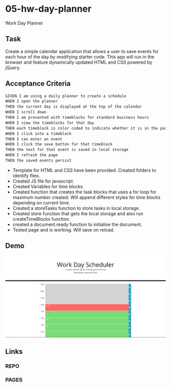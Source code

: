# 05-hw-day-planner
Work Day Planner

## Task ##

Create a simple calendar application that allows a user to save events for each hour of the day by modifying starter code. This app will run in the browser and feature dynamically updated HTML and CSS powered by jQuery.

## Acceptance Criteria

```md
GIVEN I am using a daily planner to create a schedule
WHEN I open the planner
THEN the current day is displayed at the top of the calendar
WHEN I scroll down
THEN I am presented with timeblocks for standard business hours
WHEN I view the timeblocks for that day
THEN each timeblock is color coded to indicate whether it is in the past, present, or future
WHEN I click into a timeblock
THEN I can enter an event
WHEN I click the save button for that timeblock
THEN the text for that event is saved in local storage
WHEN I refresh the page
THEN the saved events persist
```

- Template for HTML and CSS have been provided. Created folders to identify files.
- Created JS file for javascript.
- Created Variables for time blocks
- Created function that creates the task blocks that uses a for loop for maximum number created. Will append different styles for time blocks depending on current time.
- Created a storeTasks function to store tasks in local storage. 
-  Created store function that gets the local storage and also run createTimeBlocks function.
- created a document.ready function to initialise the document.
- Tested page and is working. Will save on reload.

## Demo ##

<img src="./assets/images/demo.png">

## Links ##

### REPO ###

### PAGES ###